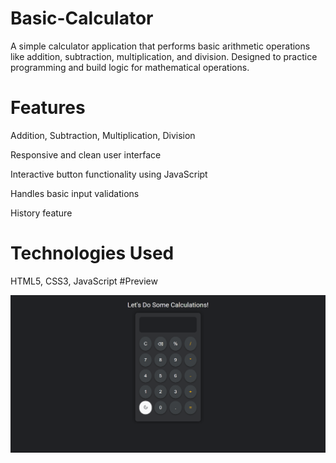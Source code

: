 # Basic-Calculator
A simple calculator application that performs basic arithmetic operations like addition, subtraction, multiplication, and division. Designed to practice programming and build logic for mathematical operations.
# Features
Addition, Subtraction, Multiplication, Division

Responsive and clean user interface

Interactive button functionality using JavaScript

Handles basic input validations

History feature
# Technologies Used
HTML5, CSS3, JavaScript
#Preview

![Calculator Screenshot](image/preview.png)
